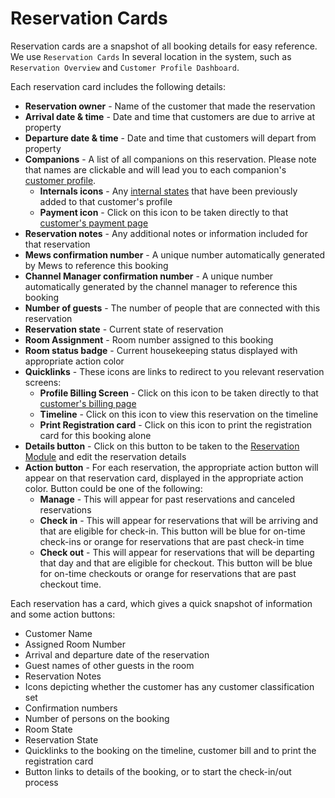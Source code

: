 # Reservation Cards

Reservation cards are a snapshot of all booking details for easy reference. We use `Reservation Cards` In several location in the system, such as `Reservation Overview` and `Customer Profile Dashboard`.

Each reservation card includes the following details:

* **Reservation owner** - Name of the customer that made the reservation
* **Arrival date & time** - Date and time that customers are due to arrive at property
* **Departure date & time** - Date and time that customers will depart from property
* **Companions** - A list of all companions on this reservation. Please note that names are clickable and will lead you to each companion's [customer profile](https://mews-systems.gitbook.io/guide/commander/profiles/customer-profile). 
  * **Internals icons** - Any [internal states](https://mews-systems.gitbook.io/guide/commander/profiles/customer-profile#internals) that have been previously added to that customer's profile
  * **Payment icon** - Click on this icon to be taken directly to that [customer's payment page](https://mews-systems.gitbook.io/guide/commander/profiles/customer-profile#payments)
* **Reservation notes** - Any additional notes or information included for that reservation
* **Mews confirmation number** - A unique number automatically generated by Mews to reference this booking
* **Channel Manager confirmation number** - A unique number automatically generated by the channel manager to reference this booking
* **Number of guests** - The number of people that are connected with this reservation
* **Reservation state** - Current state of reservation
* **Room Assignment** - Room number assigned to this booking
* **Room status badge** - Current housekeeping status displayed with appropriate action color
* **Quicklinks** - These icons are links to redirect to you relevant reservation screens:
  * **Profile Billing Screen** - Click on this icon to be taken directly to that [customer's billing page](https://mews-systems.gitbook.io/guide/commander/profiles/customer-profile#billing)
  * **Timeline** - Click on this icon to view this reservation on the timeline 
  * **Print Registration card** - Click on this icon to print the registration card for this booking alone
* **Details button** - Click on this button to be taken to the [Reservation Module](https://mews-systems.gitbook.io/guide/commander/reservations/reservation-module) and edit the reservation details
* **Action button** - For each reservation, the appropriate action button will appear on that reservation card, displayed in the appropriate action color. Button could be one of the following:
  * **Manage** - This will appear for past reservations and canceled reservations
  * **Check in** - This will appear for reservations that will be arriving and that are eligible for check-in. This button will be blue for on-time check-ins or orange for reservations that are past check-in time
  * **Check out** - This will appear for reservations that will be departing that day and that are eligible for checkout. This button will be blue for on-time checkouts or orange for reservations that are past checkout time.

Each reservation has a card, which gives a quick snapshot of information and some action buttons:

* Customer Name
* Assigned Room Number
* Arrival and departure date of the reservation
* Guest names of other guests in the room
* Reservation Notes
* Icons depicting whether the customer has any customer classification set
* Confirmation numbers
* Number of persons on the booking
* Room State
* Reservation State
* Quicklinks to the booking on the timeline, customer bill and to print the registration card
* Button links to details of the booking, or to start the check-in/out process 

